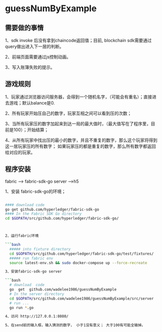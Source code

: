 # guessNumByExample


## 需要做的事情
1、sdk invoke 后没有拿到chaincode返回值；目前, blockchain sdk需要通过query做出进入下一居的判断。

2、前端页面需要通过js控制动画。

3、写入账簿失败的提示。

## 游戏规则

1、玩家通过浏览器访问服务器，会得到一个随机名字，（可能会有重名）；直接进去游戏；默认balance是0.

2、所有玩家开始压自己的数字，玩家互相之间可以看到压的次数；

3、当所有玩家压的数字加起来到达一局的最大值时，（最大值写在了程序里，目前是100）；开始结算；

4、从所有玩家中找出压的最小的数字，并且不重复的数字，那么这个玩家将得到这一居玩家压的所有数字；
   如果玩家压的都是重复的数字，那么所有数字都返回给对应的玩家。


## 程序安装

fabric -->  fabric-sdk-go server -->h5

1、安装 fabric-sdk-go的环境；

```bash

#### download code
go get github.com/hyperledger/fabric-sdk-go
#### In the Fabric SDK Go directory
cd $GOPATH/src/github.com/hyperledger/fabric-sdk-go/



2、运行fabric环境

```bash
  ##### into fixture directory
  cd $GOPATH/src/github.com/hyperledger/fabric-sdk-go/test/fixtures/
  ##### run fabric env
  source latest-env.sh && sudo docker-compose up --force-recreate

3、安装fabric-sdk-go server

```bash
  # download  code
  go  get  github.com/wadelee1986/guessNumByExample
  # In the server directory
  cd $GOPATH/src/github.com/wadelee1986/guessNumByExample/src/server
  # run ...
  go run *.go

4、访问 http://127.0.0.1:8080/

5、在send前的输入框，输入猜测的数字， 小于1没有意义； 大于100有可能全输掉。
